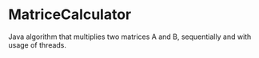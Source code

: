 # MatriceCalculator
Java algorithm that multiplies two matrices A and B, sequentially and with usage of threads.
